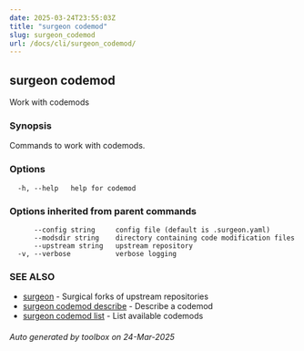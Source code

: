 ```yaml
---
date: 2025-03-24T23:55:03Z
title: "surgeon codemod"
slug: surgeon_codemod
url: /docs/cli/surgeon_codemod/
---
```

## surgeon codemod

Work with codemods

### Synopsis

Commands to work with codemods.

### Options

```
  -h, --help   help for codemod
```

### Options inherited from parent commands

```
      --config string     config file (default is .surgeon.yaml)
      --modsdir string    directory containing code modification files
      --upstream string   upstream repository
  -v, --verbose           verbose logging
```

### SEE ALSO

* [surgeon](/surgeon/docs/cli/surgeon/)	 - Surgical forks of upstream repositories
* [surgeon codemod describe](/surgeon/docs/cli/surgeon_codemod_describe/)	 - Describe a codemod
* [surgeon codemod list](/surgeon/docs/cli/surgeon_codemod_list/)	 - List available codemods

###### Auto generated by toolbox on 24-Mar-2025
